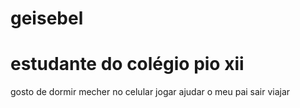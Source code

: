 # geisebel
# estudante do colégio pio xii
gosto de dormir 
mecher no celular 
jogar 
ajudar o meu pai 
sair 
viajar 
